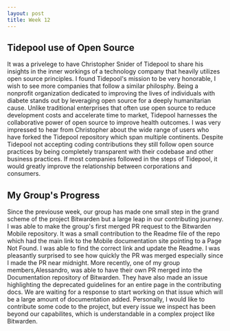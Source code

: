 ```yaml
---
layout: post
title: Week 12
---
```


## Tidepool use of Open Source
It was a privelege to have Christopher Snider of Tidepool to share his insights in the inner workings of a technology company that heavily utilizes open source principles. I found Tidepool's mission to be very honorable, I wish to see more companies that follow a similar philosphy. Being a nonprofit organization dedicated to improving the lives of individuals with diabete stands out by leveraging open source for a deeply humanitarian cause. Unlike traditional enterprises that often use open source to reduce development costs and accelerate time to market, Tidepool harnesses the collaborative power of open source to improve health outcomes. I was very impressed to hear from Christopher about the wide range of users who have forked the Tidepool repository which span multiple continents. Despite Tidepool not accepting coding contributions they still follow open source practices by being completely transparent with their codebase and other business practices. If most companies followed in the steps of Tidepool, it would greatly improve the relationship between corporations and consumers. 

<!--more-->

## My Group's Progress
Since the previouse week, our group has made one small step in the grand scheme of the project Bitwarden but a large leap in our contributing journey. I was able to make the group's first merged PR request to the Bitwarden Mobile repository. It was a small contribution to the Readme file of the repo which had the main link to the Mobile documentation site pointing to a Page Not Found. I was able to find the correct link and update the Readme. I was pleasantly surprised to see how quickly the PR was merged especially since I made the PR near midnight. More recently, one of my group members,Alessandro, was able to have their own PR merged into the Documentation repository of Bitwarden. They have also made an issue highlighting the deprecated guidelines for an entire page in the contributing docs. We are waiting for a response to start working on that issue which will be a large amount of documentation added. Personally, I would like to contribute some code to the project, but every issue we inspect has been beyond our capabilites, which is understandable in a complex project like Bitwarden. 


